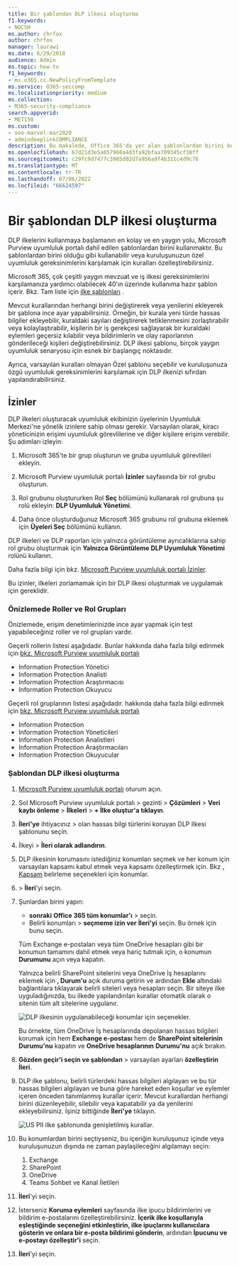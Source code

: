 ```yaml
---
title: Bir şablondan DLP ilkesi oluşturma
f1.keywords:
- NOCSH
ms.author: chrfox
author: chrfox
manager: laurawi
ms.date: 6/29/2018
audience: Admin
ms.topic: how-to
f1_keywords:
- ms.o365.cc.NewPolicyFromTemplate
ms.service: O365-seccomp
ms.localizationpriority: medium
ms.collection:
- M365-security-compliance
search.appverid:
- MET150
ms.custom:
- seo-marvel-mar2020
- admindeeplinkCOMPLIANCE
description: Bu makalede, Office 365'da yer alan şablonlardan birini kullanarak DLP ilkeleri oluşturmayı öğreneceksiniz.
ms.openlocfilehash: 67d21d3e5a057960a4d3fa92bfaa709345cf38ff
ms.sourcegitcommit: c29fc9d7477c3985d02d7a956a9f4b311c4d9c76
ms.translationtype: MT
ms.contentlocale: tr-TR
ms.lasthandoff: 07/06/2022
ms.locfileid: "66624597"
---
```

# <a name="create-a-dlp-policy-from-a-template"></a>Bir şablondan DLP ilkesi oluşturma

DLP ilkelerini kullanmaya başlamanın en kolay ve en yaygın yolu, Microsoft Purview uyumluluk portalı dahil edilen şablonlardan birini kullanmaktır. Bu şablonlardan birini olduğu gibi kullanabilir veya kuruluşunuzun özel uyumluluk gereksinimlerini karşılamak için kuralları özelleştirebilirsiniz.

Microsoft 365, çok çeşitli yaygın mevzuat ve iş ilkesi gereksinimlerini karşılamanıza yardımcı olabilecek 40'ın üzerinde kullanıma hazır şablon içerir. Bkz. Tam liste için [ilke şablonları](dlp-policy-reference.md#policy-templates) . 

Mevcut kurallarından herhangi birini değiştirerek veya yenilerini ekleyerek bir şablona ince ayar yapabilirsiniz. Örneğin, bir kurala yeni türde hassas bilgiler ekleyebilir, kuraldaki sayıları değiştirerek tetiklenmesini zorlaştırabilir veya kolaylaştırabilir, kişilerin bir iş gerekçesi sağlayarak bir kuraldaki eylemleri geçersiz kılabilir veya bildirimlerin ve olay raporlarının gönderileceği kişileri değiştirebilirsiniz. DLP ilkesi şablonu, birçok yaygın uyumluluk senaryosu için esnek bir başlangıç noktasıdır.

Ayrıca, varsayılan kuralları olmayan Özel şablonu seçebilir ve kuruluşunuza özgü uyumluluk gereksinimlerini karşılamak için DLP ilkenizi sıfırdan yapılandırabilirsiniz.

## <a name="permissions"></a>İzinler

DLP ilkeleri oluşturacak uyumluluk ekibinizin üyelerinin Uyumluluk Merkezi'ne yönelik izinlere sahip olması gerekir. Varsayılan olarak, kiracı yöneticinizin erişimi uyumluluk görevlilerine ve diğer kişilere erişim verebilir. Şu adımları izleyin:
  
1. Microsoft 365'te bir grup oluşturun ve gruba uyumluluk görevlileri ekleyin.
    
2. Microsoft Purview uyumluluk portalı **İzinler** sayfasında bir rol grubu oluşturun. 

3. Rol grubunu oluştururken Rol **Seç** bölümünü kullanarak rol grubuna şu rolü ekleyin: **DLP Uyumluluk Yönetimi**.
    
4. Daha önce oluşturduğunuz Microsoft 365 grubunu rol grubuna eklemek için **Üyeleri Seç** bölümünü kullanın.

DLP ilkeleri ve DLP raporları için yalnızca görüntüleme ayrıcalıklarına sahip rol grubu oluşturmak için **Yalnızca Görüntüleme DLP Uyumluluk Yönetimi** rolünü kullanın.

Daha fazla bilgi için bkz. [Microsoft Purview uyumluluk portalı İzinler](microsoft-365-compliance-center-permissions.md).
  
Bu izinler, ilkeleri zorlamamak için bir DLP ilkesi oluşturmak ve uygulamak için gereklidir.

### <a name="roles-and-role-groups-in-preview"></a>Önizlemede Roller ve Rol Grupları

Önizlemede, erişim denetimlerinizde ince ayar yapmak için test yapabileceğiniz roller ve rol grupları vardır.

Geçerli rollerin listesi aşağıdadır. Bunlar hakkında daha fazla bilgi edinmek için [bkz. Microsoft Purview uyumluluk portalı](microsoft-365-compliance-center-permissions.md)

- Information Protection Yönetici
- Information Protection Analisti
- Information Protection Araştırmacısı
- Information Protection Okuyucu

Geçerli rol gruplarının listesi aşağıdadır. hakkında daha fazla bilgi edinmek için [bkz. Microsoft Purview uyumluluk portalı](microsoft-365-compliance-center-permissions.md)

- Information Protection
- Information Protection Yöneticileri
- Information Protection Analistleri
- Information Protection Araştırmacıları
- Information Protection Okuyucular

### <a name="create-the-dlp-policy-from-a-template"></a>Şablondan DLP ilkesi oluşturma

1. <a href="https://go.microsoft.com/fwlink/p/?linkid=2077149" target="_blank">Microsoft Purview uyumluluk portalı</a> oturum açın.

2. Sol Microsoft Purview uyumluluk portalı \> gezinti \> **Çözümleri** \> **Veri kaybı önleme** \> **İlkeleri** \> **+ İlke oluştur'a tıklayın**.

3. **İleri'ye** ihtiyacınız \> olan hassas bilgi türlerini koruyan DLP ilkesi şablonunu seçin.

4. İlkeyi \> **İleri olarak adlandırın**.
 
<!--In this example, you'll select **Privacy** \> **U.S. Personally Identifiable Information (PII) Data** because it already includes most of the types of sensitive information that you want to protect - you'll add a couple later.

    When you select a template, you can read the description on the right to learn what types of sensitive information the template protects.

    ![Page for choosing a DLP policy template.](../media/775266f6-ad87-4080-8d7c-97f2e7403b30.png)-->

5. DLP ilkesinin korumasını istediğiniz konumları seçmek ve her konum için varsayılan kapsamı kabul etmek veya kapsamı özelleştirmek için. Bkz [. Kapsam](dlp-policy-reference.md#locations) belirleme seçenekleri için konumlar.

6. \> **İleri**'yi seçin.
 
1. Şunlardan birini yapın:

   - **sonraki** **Office 365 tüm konumlar'ı** \> seçin.
   - Belirli konumları \> **seçmeme izin ver** **İleri'yi** seçin. Bu örnek için bunu seçin.

   Tüm Exchange e-postaları veya tüm OneDrive hesapları gibi bir konumun tamamını dahil etmek veya hariç tutmak için, o konumun **Durumunu** açın veya kapatın.

   Yalnızca belirli SharePoint sitelerini veya OneDrive İş hesaplarını eklemek için **, Durum'u** açık duruma getirin ve ardından **Ekle** altındaki bağlantılara tıklayarak belirli siteleri veya hesapları seçin. Bir siteye ilke uyguladığınızda, bu ilkede yapılandırılan kurallar otomatik olarak o sitenin tüm alt sitelerine uygulanır.

   ![DLP ilkesinin uygulanabileceği konumlar için seçenekler.](../media/all-locations.png)

   Bu örnekte, tüm OneDrive İş hesaplarında depolanan hassas bilgileri korumak için hem **Exchange e-postası** hem de **SharePoint sitelerinin** **Durumu'nu** kapatın ve **OneDrive hesaplarının** **Durumu'nu** açık bırakın.

7. **Gözden geçir'i seçin ve şablondan** \> varsayılan ayarları **özelleştirin İleri**.

8. DLP ilke şablonu, belirli türlerdeki hassas bilgileri algılayan ve bu tür hassas bilgileri algılayan ve buna göre hareket eden koşullar ve eylemler içeren önceden tanımlanmış kurallar içerir. Mevcut kurallardan herhangi birini düzenleyebilir, silebilir veya kapatabilir ya da yenilerini ekleyebilirsiniz. İşiniz bittiğinde **İleri'ye** tıklayın.

    ![US PII ilke şablonunda genişletilmiş kurallar.](../media/3bc9f1b6-f8ad-4334-863a-24448bb87687.png)

9. Bu konumlardan birini seçtiyseniz, bu içeriğin kuruluşunuz içinde veya kuruluşunuzun dışında ne zaman paylaşileceğini algılamayı seçin:
    1. Exchange
    1. SharePoint
    1. OneDrive
    1. Teams Sohbet ve Kanal İletileri 

10. **İleri**'yi seçin.

11. İsterseniz **Koruma eylemleri** sayfasında ilke ipucu bildirimlerini ve bildirim e-postalarını özelleştirebilirsiniz. **İçerik ilke koşullarıyla eşleştiğinde seçeneğini etkinleştirin, ilke ipuçlarını kullanıcılara gösterin ve onlara bir e-posta bildirimi gönderin**, ardından **İpucunu ve e-postayı özelleştir'i** seçin.
12. **İleri**'yi seçin.


<!--    In this example, the U.S. PII Data template includes two predefined rules:

   - **Low volume of content detected U.S. PII** This rule looks for files containing between 1 and 10 occurrences of each of three types of sensitive information (ITIN, SSN, and U.S. passport numbers), where the files are shared with people outside the organization. If found, the rule sends an email notification to the primary site collection administrator, document owner, and person who last modified the document.

   - **High volume of content detected U.S. PII** This rule looks for files containing 10 or more occurrences of each of the same three sensitive information types, where the files are shared with people outside the organization. If found, this action also sends an email notification, plus it restricts access to the file. For content in a OneDrive for Business account, this means that permissions for the document are restricted for everyone except the primary site collection administrator, document owner, and person who last modified the document.

    To meet your organization's specific requirements, you may want to make the rules easier to trigger, so that a single occurrence of sensitive information is enough to block access for external users. After looking at these rules, you understand that you don't need low and high count rules—you need only a single rule that blocks access if any occurrence of sensitive information is found.

    So you expand the rule named **Low volume of content detected U.S. PII** \> **Delete rule**.

    ![Delete rule button.](../media/bc36f7d2-0fae-4af1-92e8-95ba51077b12.png)

9. Now, in this example, you need to add two sensitive information types (U.S. bank account numbers and U.S. driver's license numbers), allow people to override a rule, and change the count to any occurrence. You can do all of this by editing one rule, so select **High volume of content detected U.S. PII** \> **Edit rule**.

    ![Edit rule button.](../media/eaf54067-4945-4c98-8dd6-fb2c5d6de075.png)

10. To add a sensitive information type, in the **Conditions** section \> **Add or change types**. Then, under **Add or change types** \> choose **Add** \> select **U.S. Bank Account Number** and **U.S. Driver's License Number** \> **Add** \> **Done**.

    ![Option to Add or change types.](../media/c6c3ae86-f7db-40a8-a6e4-db11692024be.png)

    ![Add or change types pane.](../media/fdbb96af-b914-4a6c-a97b-bbd014689965.png)

11. To change the count (the number of instances of sensitive information required to trigger the rule), under **Instance count** \> choose the **min** value for each type \> enter 1. The minimum count cannot be empty. The maximum count can be empty; an empty **max** value convert to **any**.

    When finished, the min count for all of the sensitive information types should be **1** and the max count should be **any**. In other words, any occurrence of this type of sensitive information will satisfy this condition.

    ![Instance counts for sensitive information types.](../media/5c6e08cb-59a9-4558-b54b-d899836d4737.png)

12. For the final customization, you don't want your DLP policies to block people from doing their work when they have a valid business justification or encounter a false positive, so you want the user notification to include options to override the blocking action.

    In the **User notifications** section, you can see that email notifications and policy tips are turned on by default for this rule in the template.

    In the **User overrides** section, you can see that overrides for a business justification are turned on, but overrides to report false positives are not. Choose **Override the rule automatically if they report it as a false positive**.

    ![User notifications section and User overrides section.](../media/62720e7a-a939-4c03-b414-67748f3d64a0.png)

13. At the top of the rule editor, change the name of this rule from the default **High volume of content detected U.S. PII** to **Any content detected with U.S. PII** because it's now triggered by any occurrence of its sensitive information types.

14. At the bottom of the rule editor \> **Save**.

15. Review the conditions and actions for this rule \> **Next**.

    On the right, notice the **Status** switch for the rule. If you turn off an entire policy, all rules contained in the policy are also turned off. However, here you can turn off a specific rule without turning off the entire policy. This can be useful when you need to investigate a rule that is generating a large number of false positives.

16. On the next page, read and understand the following, and then choose whether to turn on the rule or test it out first \> **Next**.

     Before you create your DLP policies, you should consider rolling them out gradually to assess their impact and test their effectiveness before you fully enforce them. For example, you don't want a new DLP policy to unintentionally block access to thousands of documents that people require to get their work done.

    If you're creating DLP policies with a large potential impact, we recommend following this sequence:

17. Start in test mode without Policy Tips and then use the DLP reports to assess the impact. You can use DLP reports to view the number, location, type, and severity of policy matches. Based on the results, you can fine tune the rules as needed. In test mode, DLP policies will not impact the productivity of people working in your organization.

18. Move to Test mode with notifications and Policy Tips so that you can begin to teach users about your compliance policies and prepare them for the rules that are going to be applied. At this stage, you can also ask users to report false positives so that you can further refine the rules.

19. Turn on the policies so that the rules are enforced and the content's protected. Continue to monitor the DLP reports and any incident reports or notifications to make sure that the results are what you intend.

    ![Options for using test mode and turning on policy.](../media/49fafaac-c6cb-41de-99c4-c43c3e380c3a.png)

20. Review your settings for this policy \> choose **Create**.

After you create and turn on a DLP policy, it's deployed to any content sources that it includes, such as SharePoint Online sites or OneDrive for Business accounts, where the policy begins automatically enforcing its rules on that content.


## Example: Identify sensitive information across all OneDrive for Business sites and restrict access for people outside your organization

OneDrive for Business accounts make it easy for people across your organization to collaborate and share documents. But a common concern for compliance officers is that sensitive information stored in OneDrive for Business accounts may be inadvertently shared with people outside your organization. A DLP policy can help mitigate this risk.

In this example, you'll create a DLP policy that identifies U.S. PII data, which includes Individual Taxpayer Identification Numbers (ITIN), Social Security Numbers, and U.S. passport numbers. You'll get started by using a template, and then you'll modify the template to meet your organization's compliance requirements—specifically, you'll:

- Add a couple of types of sensitive information—U.S. bank account numbers and U.S. driver's license numbers—so that the DLP policy protects even more of your sensitive data.

- Make the policy more sensitive, so that a single occurrence of sensitive information is enough to restrict access for external users.

- Allow users to override the actions by providing a business justification or reporting a false positive. This way, your DLP policy won't prevent people in your organization from getting their work done, provided they have a valid business reason for sharing the sensitive information.


## View the status of a DLP policy

At any time, you can view the status of your DLP policies on the **Policy** page in the **Data loss prevention** section of the Microsoft Purview compliance portal. Here you can find important information, such as whether a policy was successfully enabled or disabled, or whether the policy is in test mode.

Here are the different statuses and what they mean.

<br>

****

|Status|Explanation|
|---|---|
|**Turning on...**|The policy is being deployed to the content sources that it includes. The policy is not yet enforced on all sources.|
|**Testing, with notifications**|The policy is in test mode. The actions in a rule are not applied, but policy matches are collected and can be viewed by using the DLP reports. Notifications about policy matches are sent to the specified recipients.|
|**Testing, without notifications**|The policy is in test mode. The actions in a rule are not applied, but policy matches are collected and can be viewed by using the DLP reports. Notifications about policy matches are not sent to the specified recipients.|
|**On**|The policy is active and enforced. The policy was successfully deployed to all its content sources.|
|**Turning off...**|The policy is being removed from the content sources that it includes. The policy may still be active and enforced on some sources. Turning off a policy may take up to 45 minutes.|
|**Off**|The policy is not active and not enforced. The settings for the policy (sources, keywords, duration, etc) are saved.|
|**Deleting...**|The policy is in the process of being deleted. The policy is not active and not enforced. It normally takes an hour for a policy to delete.|
|

## Turn off a DLP policy

You can edit or turn off a DLP policy at any time. Turning off a policy disables all of the rules in the policy.

To edit or turn off a DLP policy, on the **Policy** page \> select the policy \> **Edit policy**.

![Edit policy button.](../media/ce319e92-0519-44fe-9507-45a409eaefe4.png)

In addition, you can turn off each rule individually by editing the policy and then toggling off the **Status** of that rule, as described above.

## More information

- [Learn about data loss prevention](dlp-learn-about-dlp.md)
- [Send notifications and show policy tips for DLP policies](use-notifications-and-policy-tips.md)
- [Create a DLP policy to protect documents with FCI or other properties](protect-documents-that-have-fci-or-other-properties.md)
- [What the DLP policy templates include](what-the-dlp-policy-templates-include.md)
- [Sensitive information type entity definitions](sensitive-information-type-entity-definitions.md)

